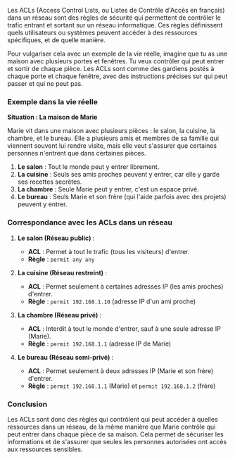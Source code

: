 Les ACLs (Access Control Lists, ou Listes de Contrôle d'Accès en français) dans un réseau sont des règles de sécurité qui permettent de contrôler le trafic entrant et sortant sur un réseau informatique. Ces règles définissent quels utilisateurs ou systèmes peuvent accéder à des ressources spécifiques, et de quelle manière.

Pour vulgariser cela avec un exemple de la vie réelle, imagine que tu as une maison avec plusieurs portes et fenêtres. Tu veux contrôler qui peut entrer et sortir de chaque pièce. Les ACLs sont comme des gardiens postés à chaque porte et chaque fenêtre, avec des instructions précises sur qui peut passer et qui ne peut pas.

### Exemple dans la vie réelle

**Situation : La maison de Marie**

Marie vit dans une maison avec plusieurs pièces : le salon, la cuisine, la chambre, et le bureau. Elle a plusieurs amis et membres de sa famille qui viennent souvent lui rendre visite, mais elle veut s'assurer que certaines personnes n'entrent que dans certaines pièces.

1. **Le salon** : Tout le monde peut y entrer librement.
2. **La cuisine** : Seuls ses amis proches peuvent y entrer, car elle y garde ses recettes secrètes.
3. **La chambre** : Seule Marie peut y entrer, c'est un espace privé.
4. **Le bureau** : Seuls Marie et son frère (qui l'aide parfois avec des projets) peuvent y entrer.

### Correspondance avec les ACLs dans un réseau

1. **Le salon (Réseau public)** :
   - **ACL** : Permet à tout le trafic (tous les visiteurs) d'entrer.
   - **Règle** : `permit any any`

2. **La cuisine (Réseau restreint)** :
   - **ACL** : Permet seulement à certaines adresses IP (les amis proches) d'entrer.
   - **Règle** : `permit 192.168.1.10` (adresse IP d'un ami proche)

3. **La chambre (Réseau privé)** :
   - **ACL** : Interdit à tout le monde d'entrer, sauf à une seule adresse IP (Marie).
   - **Règle** : `permit 192.168.1.1` (adresse IP de Marie)

4. **Le bureau (Réseau semi-privé)** :
   - **ACL** : Permet seulement à deux adresses IP (Marie et son frère) d'entrer.
   - **Règle** : `permit 192.168.1.1` (Marie) et `permit 192.168.1.2` (frère)

### Conclusion

Les ACLs sont donc des règles qui contrôlent qui peut accéder à quelles ressources dans un réseau, de la même manière que Marie contrôle qui peut entrer dans chaque pièce de sa maison. Cela permet de sécuriser les informations et de s'assurer que seules les personnes autorisées ont accès aux ressources sensibles.
